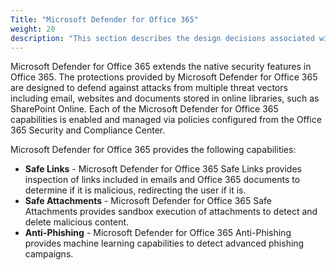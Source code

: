 ```yaml
---
Title: "Microsoft Defender for Office 365"
weight: 20
description: "This section describes the design decisions associated with Microsoft Defender for Office 365 for system(s) built using ASD's Blueprint for Secure Cloud."
---
```


Microsoft Defender for Office 365 extends the native security features in Office 365. The protections provided by Microsoft Defender for Office 365 are designed to defend against attacks from multiple threat vectors including email, websites and documents stored in online libraries, such as SharePoint Online. Each of the Microsoft Defender for Office 365 capabilities is enabled and managed via policies configured from the Office 365 Security and Compliance Center.

Microsoft Defender for Office 365 provides the following capabilities:

* **Safe Links** - Microsoft Defender for Office 365 Safe Links provides inspection of links included in emails and Office 365 documents to determine if it is malicious, redirecting the user if it is.
* **Safe Attachments** - Microsoft Defender for Office 365 Safe Attachments provides sandbox execution of attachments to detect and delete malicious content.
* **Anti-Phishing** - Microsoft Defender for Office 365 Anti-Phishing provides machine learning capabilities to detect advanced phishing campaigns.
